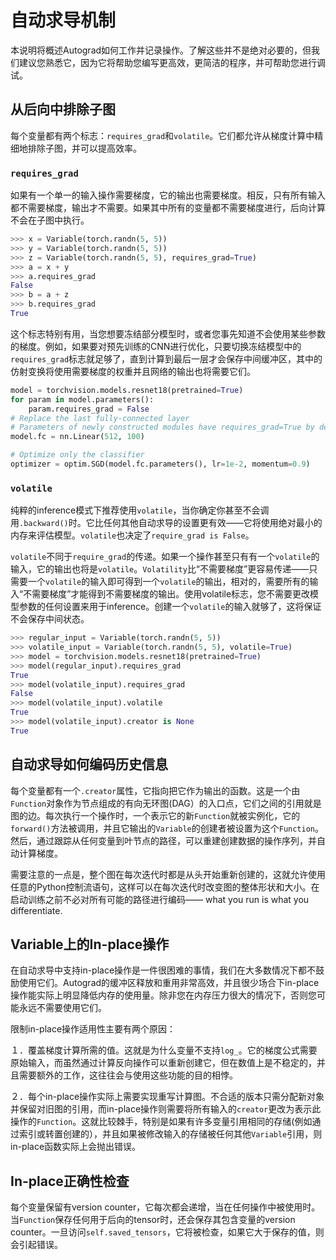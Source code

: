 # 自动求导机制

本说明将概述Autograd如何工作并记录操作。了解这些并不是绝对必要的，但我们建议您熟悉它，因为它将帮助您编写更高效，更简洁的程序，并可帮助您进行调试。

## 从后向中排除子图
每个变量都有两个标志：`requires_grad`和`volatile`。它们都允许从梯度计算中精细地排除子图，并可以提高效率。

### `requires_grad`
如果有一个单一的输入操作需要梯度，它的输出也需要梯度。相反，只有所有输入都不需要梯度，输出才不需要。如果其中所有的变量都不需要梯度进行，后向计算不会在子图中执行。

```python
>>> x = Variable(torch.randn(5, 5))
>>> y = Variable(torch.randn(5, 5))
>>> z = Variable(torch.randn(5, 5), requires_grad=True)
>>> a = x + y
>>> a.requires_grad
False
>>> b = a + z
>>> b.requires_grad
True
```
这个标志特别有用，当您想要冻结部分模型时，或者您事先知道不会使用某些参数的梯度。例如，如果要对预先训练的CNN进行优化，只要切换冻结模型中的`requires_grad`标志就足够了，直到计算到最后一层才会保存中间缓冲区，其中的仿射变换将使用需要梯度的权重并且网络的输出也将需要它们。

```python
model = torchvision.models.resnet18(pretrained=True)
for param in model.parameters():
    param.requires_grad = False
# Replace the last fully-connected layer
# Parameters of newly constructed modules have requires_grad=True by default
model.fc = nn.Linear(512, 100)

# Optimize only the classifier
optimizer = optim.SGD(model.fc.parameters(), lr=1e-2, momentum=0.9)
```

### `volatile`
纯粹的inference模式下推荐使用`volatile`，当你确定你甚至不会调用`.backward()`时。它比任何其他自动求导的设置更有效——它将使用绝对最小的内存来评估模型。`volatile`也决定了`require_grad is False`。

`volatile`不同于`require_grad`的传递。如果一个操作甚至只有有一个`volatile`的输入，它的输出也将是`volatile`。`Volatility`比“不需要梯度”更容易传递——只需要一个`volatile`的输入即可得到一个`volatile`的输出，相对的，需要所有的输入“不需要梯度”才能得到不需要梯度的输出。使用volatile标志，您不需要更改模型参数的任何设置来用于inference。创建一个`volatile`的输入就够了，这将保证不会保存中间状态。
```python
>>> regular_input = Variable(torch.randn(5, 5))
>>> volatile_input = Variable(torch.randn(5, 5), volatile=True)
>>> model = torchvision.models.resnet18(pretrained=True)
>>> model(regular_input).requires_grad
True
>>> model(volatile_input).requires_grad
False
>>> model(volatile_input).volatile
True
>>> model(volatile_input).creator is None
True
```

## 自动求导如何编码历史信息
每个变量都有一个`.creator`属性，它指向把它作为输出的函数。这是一个由`Function`对象作为节点组成的有向无环图(DAG）的入口点，它们之间的引用就是图的边。每次执行一个操作时，一个表示它的新`Function`就被实例化，它的`forward()`方法被调用，并且它输出的`Variable`的创建者被设置为这个`Function`。然后，通过跟踪从任何变量到叶节点的路径，可以重建创建数据的操作序列，并自动计算梯度。

需要注意的一点是，整个图在每次迭代时都是从头开始重新创建的，这就允许使用任意的Python控制流语句，这样可以在每次迭代时改变图的整体形状和大小。在启动训练之前不必对所有可能的路径进行编码—— what you run is what you differentiate.

## Variable上的In-place操作
在自动求导中支持in-place操作是一件很困难的事情，我们在大多数情况下都不鼓励使用它们。Autograd的缓冲区释放和重用非常高效，并且很少场合下in-place操作能实际上明显降低内存的使用量。除非您在内存压力很大的情况下，否则您可能永远不需要使用它们。

限制in-place操作适用性主要有两个原因：

１．覆盖梯度计算所需的值。这就是为什么变量不支持`log_`。它的梯度公式需要原始输入，而虽然通过计算反向操作可以重新创建它，但在数值上是不稳定的，并且需要额外的工作，这往往会与使用这些功能的目的相悖。

２．每个in-place操作实际上需要实现重写计算图。不合适的版本只需分配新对象并保留对旧图的引用，而in-place操作则需要将所有输入的`creator`更改为表示此操作的`Function`。这就比较棘手，特别是如果有许多变量引用相同的存储(例如通过索引或转置创建的），并且如果被修改输入的存储被任何其他`Variable`引用，则in-place函数实际上会抛出错误。

## In-place正确性检查
每个变量保留有version counter，它每次都会递增，当在任何操作中被使用时。当`Function`保存任何用于后向的tensor时，还会保存其包含变量的version counter。一旦访问`self.saved_tensors`，它将被检查，如果它大于保存的值，则会引起错误。
